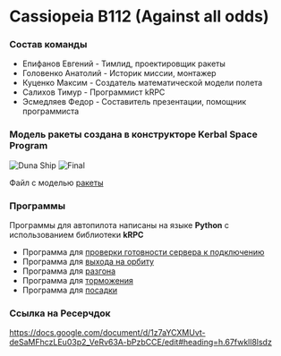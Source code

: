 # Cassiopeia B112 (Against all odds)
### Состав команды
- Епифанов Евгений - Тимлид, проектировщик ракеты
- Головенко Анатолий - Историк миссии, монтажер
- Куценко Максим - Создатель математической модели полета
- Салихов Тимур - Программист kRPC
- Эсмедляев Федор - Составитель презентации, помощник программиста

### Модель ракеты создана в конструкторе Kerbal Space Program
![Duna Ship](https://user-images.githubusercontent.com/58824153/208072560-a860663b-b161-40f0-9812-678ef421017f.png)
![Final](https://user-images.githubusercontent.com/58824153/208072607-a27b0541-a4cb-4a45-b525-418b275684d8.png)

Файл с моделью [ракеты](Duna_spaceship.craft)

### Программы 
Программы для автопилота написаны на языке **Python** с использованием библиотеки **kRPC**
- Программа для [проверки готовности сервера к подключению](Programming/StatusCheck.py)
- Программа для [выхода на орбиту](Programming/Orbit.py)
- Программа для [разгона](Programming/TransferAccel.py)
- Программа для [торможения](Programming/TransferDecel.py)
- Программа для [посадки](Programming/Landing.py) 


### Ссылка на Ресерчдок
https://docs.google.com/document/d/1z7aYCXMUvt-deSaMFhczLEu03p2_VeRv63A-bPzbCCE/edit#heading=h.67fwkll8lsdz
